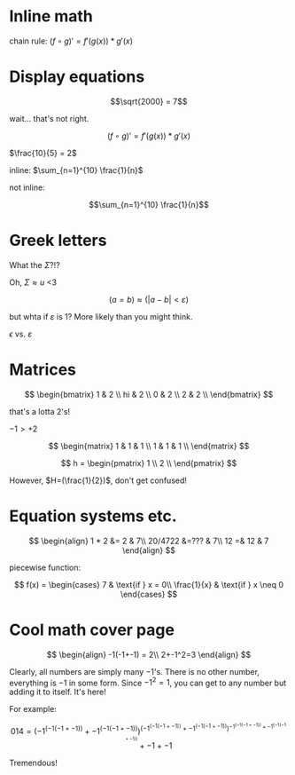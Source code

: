 # Inline math

chain rule: $(f \circ g)' = f'(g(x)) * g'(x)$ 

# Display equations

$$\sqrt{2000} = 7$$

wait... that's not right.

$$(f \circ g)\prime = f\prime(g(x)) * g\prime(x)$$

$\frac{10}{5} = 2$

inline: $\sum_{n=1}^{10} \frac{1}{n}$

not inline:

$$\sum_{n=1}^{10} \frac{1}{n}$$

# Greek letters

What the $\Sigma$?!?

Oh, $\Sigma \approx u$ <3

$$(a=b)\approx(|a-b|<\varepsilon)$$

but whta if $\varepsilon$ is 1? More likely than you might think.

$\epsilon$ vs. $\varepsilon$

# Matrices
$$
\begin{bmatrix}
1 & 2 \\
hi & 2 \\
0 & 2 \\
2 & 2 \\
\end{bmatrix}
$$

that's a lotta $2$'s!

$-1 > +2$

$$
\begin{matrix}
1 & 1 & 1 \\
1 & 1 & 1 \\
\end{matrix}
$$

$$
h = \begin{pmatrix}
1 \\
2 \\
\end{pmatrix}
$$

However, $H=(\frac{1}{2})$, don't get confused!

# Equation systems etc.

$$
\begin{align}
1 * 2 &= 2 & 7\\
20/4722 &=??? & 7\\
12 =& 12 & 7
\end{align}
$$

piecewise function:

$$
f(x) = \begin{cases}
7 & \text{if } x = 0\\
\frac{1}{x} & \text{if } x \neq 0
\end{cases}
$$

# Cool math cover page

$$
\begin{align}
-1(-1+-1) = 2\\
2+-1^2=3
\end{align}
$$

Clearly, all numbers are simply many $-1$'s. There is no other number, everything is $-1$ in some form. Since $-1^2=1$, you can get to any number but adding it to itself. It's here!

For example:

$$
014 = (-1^(-1(-1+-1))+-1^(-1(-1+-1)))^{(-1^(-1(-1+-1))+-1^(-1(-1+-1)))^{-1^(-1(-1+-1))+-1^(-1(-1+-1))}}+-1+-1
$$

Tremendous!

